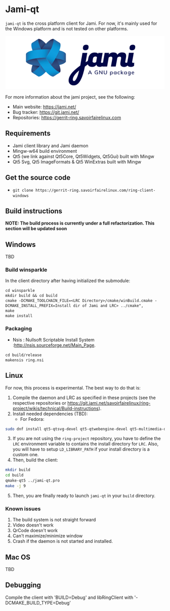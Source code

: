 # Jami-qt

`jami-qt` is the cross platform client for Jami. For now, it's mainly used for the Windows platform and is not tested on other platforms.

![jami-logo](images/logo-jami-standard-coul.png)


For more information about the jami project, see the following:

- Main website: https://jami.net/
- Bug tracker: https://git.jami.net/
- Repositories: https://gerrit-ring.savoirfairelinux.com

## Requirements

- Jami client library and Jami daemon
- Mingw-w64 build environment
- Qt5 (we link against Qt5Core, Qt5Widgets, Qt5Gui) built with Mingw
- Qt5 Svg, Qt5 ImageFormats & Qt5 WinExtras built with Mingw

## Get the source code

 - `git clone https://gerrit-ring.savoirfairelinux.com/ring-client-windows`

## Build instructions

**NOTE: The build process is currently under a full refactorization. This section will be updated soon**

## Windows

TBD

### Build winsparkle
In the client directory after having initialized the submodule:

```
cd winsparkle
mkdir build && cd build
cmake -DCMAKE_TOOLCHAIN_FILE=<LRC Directory>/cmake/winBuild.cmake -DCMAKE_INSTALL_PREFIX=Install dir of Jami and LRC> ../cmake",
make
make install
```

### Packaging

* Nsis : Nullsoft Scriptable Install System :http://nsis.sourceforge.net/Main_Page.

```
cd build/release
makensis ring.nsi
```


## Linux

For now, this process is experimental. The best way to do that is:

1. Compile the daemon and LRC as specified in these projects (see the respective repositories or https://git.jami.net/savoirfairelinux/ring-project/wikis/technical/Build-instructions).
2. Install needed dependencies (TBD):
    + For Fedora:
```bash
sudo dnf install qt5-qtsvg-devel qt5-qtwebengine-devel qt5-multimedia-devel
```
3. If you are not using the `ring-project` repository, you have to define the `LRC` environment variable to contains the install directory for `LRC`. Also, you will have to setup `LD_LIBRARY_PATH` if your install directory is a custom one.
4. Then, build the client:

```bash
mkdir build
cd build
qmake-qt5 ../jami-qt.pro
make -j 9
```

5. Then, you are finally ready to launch `jami-qt` in your `build` directory.

### Known issues

1. The build system is not straight forward
2. Video doesn't work
3. QrCode doesn't work
4. Can't maximize/minimize window
5. Crash if the daemon is not started and installed.

## Mac OS

TBD


## Debugging

Compile the client with 'BUILD=Debug' and libRingClient with '-DCMAKE_BUILD_TYPE=Debug'